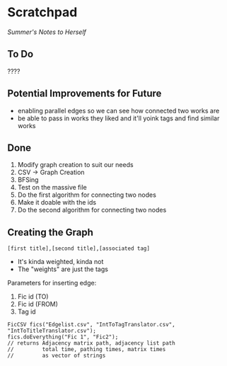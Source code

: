 # Scratchpad
*Summer's Notes to Herself*

## To Do
????


## Potential Improvements for Future
- enabling parallel edges so we can see how connected two works are
- be able to pass in works they liked and it'll yoink tags and find similar works

## Done
1. Modify graph creation to suit our needs
2. CSV -> Graph Creation
3. BFSing
4. Test on the massive file
2. Do the first algorithm for connecting two nodes
3. Make it doable with the ids
2. Do the second algorithm for connecting two nodes

## Creating the Graph
`[first title],[second title],[associated tag]`
- It's kinda weighted, kinda not
- The "weights" are just the tags

Parameters for inserting edge:
1. Fic id (TO)
2. Fic id (FROM)
3. Tag id

```
FicCSV fics("Edgelist.csv", "IntToTagTranslator.csv", "IntToTitleTranslator.csv");
fics.doEverything("Fic 1", "Fic2");
// returns Adjacency matrix path, adjacency list path
//         total time, pathing times, matrix times
//         as vector of strings
```